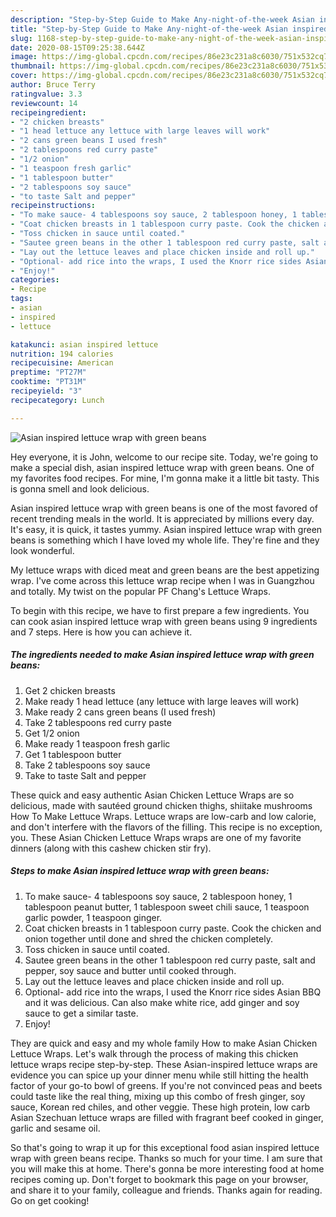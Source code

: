 ```yaml
---
description: "Step-by-Step Guide to Make Any-night-of-the-week Asian inspired lettuce wrap with green beans"
title: "Step-by-Step Guide to Make Any-night-of-the-week Asian inspired lettuce wrap with green beans"
slug: 1168-step-by-step-guide-to-make-any-night-of-the-week-asian-inspired-lettuce-wrap-with-green-beans
date: 2020-08-15T09:25:38.644Z
image: https://img-global.cpcdn.com/recipes/86e23c231a8c6030/751x532cq70/asian-inspired-lettuce-wrap-with-green-beans-recipe-main-photo.jpg
thumbnail: https://img-global.cpcdn.com/recipes/86e23c231a8c6030/751x532cq70/asian-inspired-lettuce-wrap-with-green-beans-recipe-main-photo.jpg
cover: https://img-global.cpcdn.com/recipes/86e23c231a8c6030/751x532cq70/asian-inspired-lettuce-wrap-with-green-beans-recipe-main-photo.jpg
author: Bruce Terry
ratingvalue: 3.3
reviewcount: 14
recipeingredient:
- "2 chicken breasts"
- "1 head lettuce any lettuce with large leaves will work"
- "2 cans green beans I used fresh"
- "2 tablespoons red curry paste"
- "1/2 onion"
- "1 teaspoon fresh garlic"
- "1 tablespoon butter"
- "2 tablespoons soy sauce"
- "to taste Salt and pepper"
recipeinstructions:
- "To make sauce- 4 tablespoons soy sauce, 2 tablespoon honey, 1 tablespoon peanut butter, 1 tablespoon sweet chili sauce, 1 teaspoon garlic powder, 1 teaspoon ginger."
- "Coat chicken breasts in 1 tablespoon curry paste. Cook the chicken and onion together until done and shred the chicken completely."
- "Toss chicken in sauce until coated."
- "Sautee green beans in the other 1 tablespoon red curry paste, salt and pepper, soy sauce and butter until cooked through."
- "Lay out the lettuce leaves and place chicken inside and roll up."
- "Optional- add rice into the wraps, I used the Knorr rice sides Asian BBQ and it was delicious. Can also make white rice, add ginger and soy sauce to get a similar taste."
- "Enjoy!"
categories:
- Recipe
tags:
- asian
- inspired
- lettuce

katakunci: asian inspired lettuce 
nutrition: 194 calories
recipecuisine: American
preptime: "PT27M"
cooktime: "PT31M"
recipeyield: "3"
recipecategory: Lunch

---
```



![Asian inspired lettuce wrap with green beans](https://img-global.cpcdn.com/recipes/86e23c231a8c6030/751x532cq70/asian-inspired-lettuce-wrap-with-green-beans-recipe-main-photo.jpg)

Hey everyone, it is John, welcome to our recipe site. Today, we're going to make a special dish, asian inspired lettuce wrap with green beans. One of my favorites food recipes. For mine, I'm gonna make it a little bit tasty. This is gonna smell and look delicious.

Asian inspired lettuce wrap with green beans is one of the most favored of recent trending meals in the world. It is appreciated by millions every day. It's easy, it is quick, it tastes yummy. Asian inspired lettuce wrap with green beans is something which I have loved my whole life. They're fine and they look wonderful.

My lettuce wraps with diced meat and green beans are the best appetizing wrap. I&#39;ve come across this lettuce wrap recipe when I was in Guangzhou and totally. My twist on the popular PF Chang&#39;s Lettuce Wraps.


To begin with this recipe, we have to first prepare a few ingredients. You can cook asian inspired lettuce wrap with green beans using 9 ingredients and 7 steps. Here is how you can achieve it.

<!--inarticleads1-->

##### The ingredients needed to make Asian inspired lettuce wrap with green beans:

1. Get 2 chicken breasts
1. Make ready 1 head lettuce (any lettuce with large leaves will work)
1. Make ready 2 cans green beans (I used fresh)
1. Take 2 tablespoons red curry paste
1. Get 1/2 onion
1. Make ready 1 teaspoon fresh garlic
1. Get 1 tablespoon butter
1. Take 2 tablespoons soy sauce
1. Take to taste Salt and pepper


These quick and easy authentic Asian Chicken Lettuce Wraps are so delicious, made with sautéed ground chicken thighs, shiitake mushrooms How To Make Lettuce Wraps. Lettuce wraps are low-carb and low calorie, and don&#39;t interfere with the flavors of the filling. This recipe is no exception, you. These Asian Chicken Lettuce Wraps wraps are one of my favorite dinners (along with this cashew chicken stir fry). 

<!--inarticleads2-->

##### Steps to make Asian inspired lettuce wrap with green beans:

1. To make sauce- 4 tablespoons soy sauce, 2 tablespoon honey, 1 tablespoon peanut butter, 1 tablespoon sweet chili sauce, 1 teaspoon garlic powder, 1 teaspoon ginger.
1. Coat chicken breasts in 1 tablespoon curry paste. Cook the chicken and onion together until done and shred the chicken completely.
1. Toss chicken in sauce until coated.
1. Sautee green beans in the other 1 tablespoon red curry paste, salt and pepper, soy sauce and butter until cooked through.
1. Lay out the lettuce leaves and place chicken inside and roll up.
1. Optional- add rice into the wraps, I used the Knorr rice sides Asian BBQ and it was delicious. Can also make white rice, add ginger and soy sauce to get a similar taste.
1. Enjoy!


They are quick and easy and my whole family How to make Asian Chicken Lettuce Wraps. Let&#39;s walk through the process of making this chicken lettuce wraps recipe step-by-step. These Asian-inspired lettuce wraps are evidence you can spice up your dinner menu while still hitting the health factor of your go-to bowl of greens. If you&#39;re not convinced peas and beets could taste like the real thing, mixing up this combo of fresh ginger, soy sauce, Korean red chiles, and other veggie. These high protein, low carb Asian Szechuan lettuce wraps are filled with fragrant beef cooked in ginger, garlic and sesame oil. 

So that's going to wrap it up for this exceptional food asian inspired lettuce wrap with green beans recipe. Thanks so much for your time. I am sure that you will make this at home. There's gonna be more interesting food at home recipes coming up. Don't forget to bookmark this page on your browser, and share it to your family, colleague and friends. Thanks again for reading. Go on get cooking!
